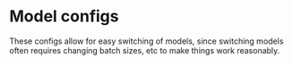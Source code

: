 # Model configs

These configs allow for easy switching of models, since switching models often
requires changing batch sizes, etc to make things work reasonably.

